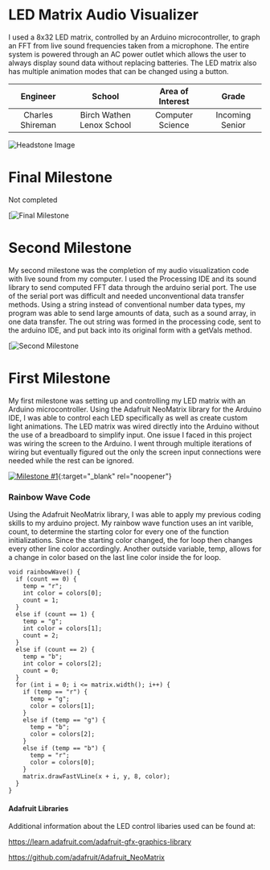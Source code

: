 ﻿# LED Matrix Audio Visualizer
I used a 8x32 LED matrix, controlled by an Arduino microcontroller, to graph an FFT from live sound frequencies taken from a microphone. The entire system is powered through an AC power outlet which allows the user to always display sound data without replacing batteries. The LED matrix also has multiple animation modes that can be changed using a button. 

| **Engineer** | **School** | **Area of Interest** | **Grade** |
|:--:|:--:|:--:|:--:|
| Charles Shireman | Birch Wathen Lenox School | Computer Science | Incoming Senior

![Headstone Image](https://osbornegroupcre.com/wp-content/uploads/2016/02/missing-image-640x360.png)
  
# Final Milestone
Not completed

[![Final Milestone](https://osbornegroupcre.com/wp-content/uploads/2016/02/missing-image-640x360.png)

# Second Milestone
My second milestone was the completion of my audio visualization code with live sound from my computer. I used the Processing IDE and its sound library to send computed FFT data through the arduino serial port. The use of the serial port was difficult and needed unconventional data transfer methods. Using a string instead of conventional number data types, my program was able to send large amounts of data, such as a sound array, in one data transfer. The out string was formed in the processing code, sent to the arduino IDE, and put back into its original form with a getVals method.

[![Second Milestone](https://osbornegroupcre.com/wp-content/uploads/2016/02/missing-image-640x360.png)

# First Milestone
  

My first milestone was setting up and controlling my LED matrix with an Arduino microcontroller. Using the Adafruit NeoMatrix library for the Arduino IDE, I was able to control each LED specifically as well as create custom light animations. The LED matrix was wired directly into the Arduino without the use of a breadboard to simplify input. One issue I faced in this project was wiring the screen to the Arduino. I went through multiple iterations of wiring but eventually figured out the only the screen input connections were needed while the rest can be ignored. 

[![Milestone #1](https://res.cloudinary.com/marcomontalbano/image/upload/v1624455381/video_to_markdown/images/youtube--I3flct1JG6U-c05b58ac6eb4c4700831b2b3070cd403.jpg)](https://www.youtube.com/watch?v=I3flct1JG6U "Milestone #1"){:target="_blank" rel="noopener"}

### Rainbow Wave Code

Using the Adafruit NeoMatrix library, I was able to apply my previous coding skills to my arduino project. My rainbow wave function uses an int varible, count, to determine the starting color for every one of the function initializations. Since the starting color changed, the for loop then changes every other line color accordingly. Another outside variable, temp, allows for a change in color based on the last line color inside the for loop.
```
void rainbowWave() {
  if (count == 0) {
    temp = "r";
    int color = colors[0];
    count = 1;
  }
  else if (count == 1) {
    temp = "g";
    int color = colors[1];
    count = 2;
  }
  else if (count == 2) {
    temp = "b";
    int color = colors[2];
    count = 0;
  }
  for (int i = 0; i <= matrix.width(); i++) {
    if (temp == "r") {
      temp = "g";
      color = colors[1];
    }
    else if (temp == "g") {
      temp = "b";
      color = colors[2];
    }
    else if (temp == "b") {
      temp = "r";
      color = colors[0];
    }
    matrix.drawFastVLine(x + i, y, 8, color);
  }
}
```
#### Adafruit Libraries
Additional information about the LED control libaries used can be found at:

https://learn.adafruit.com/adafruit-gfx-graphics-library

https://github.com/adafruit/Adafruit_NeoMatrix
